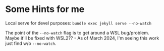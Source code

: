 # Some Hints for me

Local serve for devel purposes: `bundle exec jekyll serve --no-watch`

The point of the `--no-watch` flag is to get around a WSL bug/problem. Maybe it'll be fixed with WSL2??
    - As of March 2024, I'm seeing this work just find w/o `--no-watch`. 